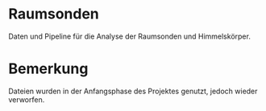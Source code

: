 # Raumsonden

Daten und Pipeline für die Analyse der Raumsonden und Himmelskörper.

# Bemerkung 

Dateien wurden in der Anfangsphase des Projektes genutzt, jedoch wieder verworfen. 

